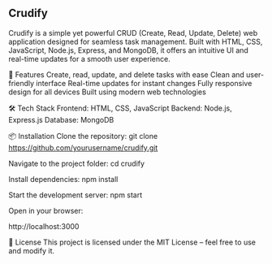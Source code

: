 ## Crudify
Crudify is a simple yet powerful CRUD (Create, Read, Update, Delete) web application designed for seamless task management. Built with HTML, CSS, JavaScript, Node.js, Express, and MongoDB, it offers an intuitive UI and real-time updates for a smooth user experience.

🚀 Features
Create, read, update, and delete tasks with ease
Clean and user-friendly interface
Real-time updates for instant changes
Fully responsive design for all devices
Built using modern web technologies

🛠 Tech Stack
Frontend: HTML, CSS, JavaScript
Backend: Node.js, Express.js
Database: MongoDB

📦 Installation
Clone the repository:
git clone https://github.com/yourusername/crudify.git

Navigate to the project folder:
cd crudify

Install dependencies:
npm install

Start the development server:
npm start

Open in your browser:

http://localhost:3000

📄 License
This project is licensed under the MIT License – feel free to use and modify it.
